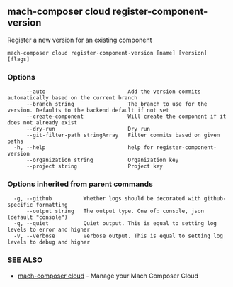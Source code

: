 ## mach-composer cloud register-component-version

Register a new version for an existing component

```
mach-composer cloud register-component-version [name] [version] [flags]
```

### Options

```
      --auto                          Add the version commits automatically based on the current branch
      --branch string                 The branch to use for the version. Defaults to the backend default if not set
      --create-component              Will create the component if it does not already exist
      --dry-run                       Dry run
      --git-filter-path stringArray   Filter commits based on given paths
  -h, --help                          help for register-component-version
      --organization string           Organization key
      --project string                Project key
```

### Options inherited from parent commands

```
  -g, --github          Whether logs should be decorated with github-specific formatting
      --output string   The output type. One of: console, json (default "console")
  -q, --quiet           Quiet output. This is equal to setting log levels to error and higher
  -v, --verbose         Verbose output. This is equal to setting log levels to debug and higher
```

### SEE ALSO

* [mach-composer cloud](mach-composer_cloud.md)	 - Manage your Mach Composer Cloud

